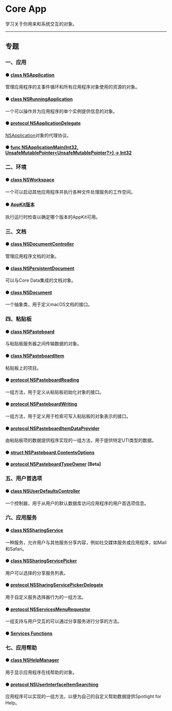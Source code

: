 # Core App

学习关于你用来和系统交互的对象。

--- 
## 专题

### 一、应用


#### ● [class NSApplication](./NSApplication/)

管理应用程序的主事件循环和所有应用程序对象使用的资源的对象。

#### ● [class NSRunningApplication]()

一个可以操作并为应用程序的单个实例提供信息的对象。

#### ● [protocol NSApplicationDelegate](./NSApplicationDelegate/)

[NSApplication](./NSApplication/)对象的代理协议。

#### ● [func NSApplicationMain(Int32, UnsafeMutablePointer<UnsafeMutablePointer<CChar>?>) -> Int32]()

### 二、环境

#### ● [class NSWorkspace]()

一个可以启动其他应用程序并执行各种文件处理服务的工作空间。

#### ● [AppKit版本]()

执行运行时检查以确定哪个版本的AppKit可用。

### 三、文档

#### ● [class NSDocumentController]()

管理应用程序文档的对象。

#### ● [class NSPersistentDocument]()

可以与Core Data集成的文档对象。

#### ● [class NSDocument]()

一个抽象类，用于定义macOS文档的接口。

### 四、粘贴板

#### ● [class NSPasteboard]()

与粘贴板服务器之间传输数据的对象。

#### ● [class NSPasteboardItem]()

粘贴板上的项目。

#### ● [protocol NSPasteboardReading]()

一组方法，用于定义从粘贴板初始化对象的接口。

#### ● [protocol NSPasteboardWriting]()

一组方法，用于定义用于检索可写入粘贴板的对象表示的接口。

#### ● [protocol NSPasteboardItemDataProvider]()

由粘贴板项的数据提供程序实现的一组方法，用于提供特定UTI类型的数据。

#### ● [struct NSPasteboard.ContentsOptions]()

#### ● [protocol NSPasteboardTypeOwner]() [Beta]

### 五、用户首选项

#### ● [class NSUserDefaultsController]()

一个控制器，用于从用户的默认数据库访问应用程序的用户首选项信息。

### 六、应用服务

#### ● [class NSSharingService]()

一种服务，允许用户与其他服务分享内容，例如社交媒体服务或应用程序，如Mail和Safari。

#### ● [class NSSharingServicePicker]()

用户可以选择的分享服务列表。

#### ● [protocol NSSharingServicePickerDelegate]()

用于自定义服务选择器行为的一组方法。

#### ● [protocol NSServicesMenuRequestor]()

一组支持与用户交互的可以通过分享服务进行分享的方法。

#### ● [Services Functions]()

### 七、应用帮助

#### ● [class NSHelpManager]()

用于显示应用程序在线帮助的对象。

#### ● [protocol NSUserInterfaceItemSearching]()

应用程序可以实现的一组方法，以便为自己的自定义帮助数据提供Spotlight for Help。
